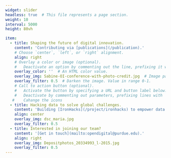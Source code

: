 ```yaml
---
widget: slider
headless: true  # This file represents a page section.
weight: 10
interval: 5000
height: 80vh

item:
  - title: Shaping the future of digital innovation.
    content: 'Contributing via [publications](/publication).'
    # Choose `center`, `left`, or `right` alignment.
    align: right
    # Overlay a color or image (optional).
    #   Deactivate an option by commenting out the line, prefixing it with `#`.
    overlay_color: ''  # An HTML color value.
    overlay_img: Sabine-OI-conference-with-photo-credit.jpg  # Image path relative to your `static/media/` folder
    overlay_filter: 0.5  # Darken the image. Value in range 0-1.
    # Call to action button (optional).
    #   Activate the button by specifying a URL and button label below.
    #   Deactivate by commenting out parameters, prefixing lines with `#`.
   #    Cahange the icons
  - title: Hacking data to solve global challenges.
    content: 'Building [IronHacks](/project/ironhacks) to empower data scientists to create change.' # or site page
    align: center
    overlay_img: dsc_maria.jpg
    overlay_filter: 0.5
  - title: Interested in joining our team?
    content: '[Get in touch](mailto:opendigital@purdue.edu).'
    align: right
    overlay_img: Depositphotos_20334993_l-2015.jpg
    overlay_filter: 0.5
---
```

